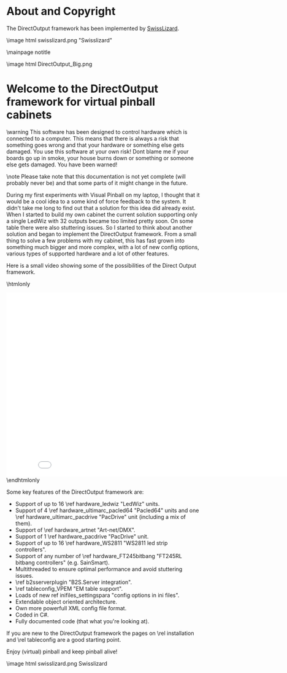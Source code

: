 ﻿About and Copyright
=====
The DirectOutput framework has been implemented by <a target="_blank" href="http://vpuniverse.com/forums/user/668-swisslizard/">SwissLizard</a>. 

\image html swisslizard.png "Swisslizard"



\mainpage notitle

\image html DirectOutput_Big.png 

Welcome to the DirectOutput framework for virtual pinball cabinets
===================================================================

\warning This software has been designed to control hardware which is connected to a computer. This means that there is always a risk that something goes wrong and that your hardware or something else gets damaged. You use this software at your own risk! Dont blame me if your boards go up in smoke, your house burns down or something or someone else gets damaged. You have been warned! 

\note Please take note that this documentation is not yet complete (will probably never be) and that some parts of it might change in the future. 

During my first experiments with Visual Pinball on my laptop, I thought that it would be a cool idea to a some kind of force feedback to the system. It didn't take me long to find out that a solution for this idea did already exist. 
When I started to build my own cabinet the current solution supporting only a single LedWiz with 32 outputs became too limited pretty soon. On some table there were also stuttering issues. So I started to think about another solution and began to implement the DirectOutput framework. From a small thing to solve a few problems with my cabinet, this has fast grown into something much bigger and more complex, with a lot of new config options, various types of supported hardware and a lot of other features.

Here is a small video showing some of the possibilities of the Direct Output framework.

\htmlonly
<iframe width="853" height="480" src="//www.youtube.com/embed/pXew1VQ6amk" frameborder="0" allowfullscreen></iframe>
\endhtmlonly

Some key features of the DirectOutput framework are:

* Support of up to 16 \ref hardware_ledwiz "LedWiz" units.
* Support of 4 \ref hardware_ultimarc_pacled64 "Pacled64" units and one \ref hardware_ultimarc_pacdrive "PacDrive" unit (including a mix of them).
* Support of \ref hardware_artnet "Art-net/DMX".
* Support of 1 \ref hardware_pacdrive "PacDrive" unit.
* Support of up to 16 \ref hardware_WS2811 "WS2811 led strip controllers".
* Support of any number of \ref hardware_FT245bitbang "FT245RL bitbang controllers" (e.g. SainSmart).
* Multithreaded to ensure optimal performance and avoid stuttering issues.
* \ref b2sserverplugin "B2S.Server integration".
* \ref tableconfig_VPEM "EM table support".
* Loads of new ref inifiles_settingspara "config options in ini files".
* Extendable object oriented architecture.
* Own more powerfull XML config file format.
* Coded in C#.
* Fully documented code (that what you're looking at).

If you are new to the DirectOutput framework the pages on \rel installation and \rel tableconfig are a good starting point.

Enjoy (virtual) pinball and keep pinball alive!

\image html swisslizard.png Swisslizard
